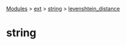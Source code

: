 [Modules](../../index.md) > [ext](../index.md) > [string](./index.md) > [levenshtein_distance]()

# string

